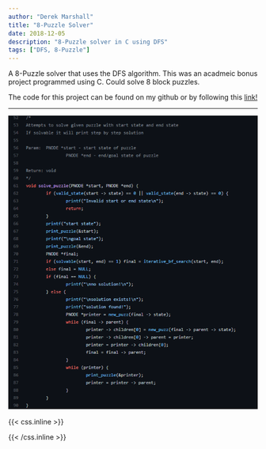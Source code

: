 ```yaml
---
author: "Derek Marshall"
title: "8-Puzzle Solver"
date: 2018-12-05
description: "8-Puzzle solver in C using DFS"
tags: ["DFS, 8-Puzzle"]
---
```


A 8-Puzzle solver that uses the DFS algorithm. This was an acadmeic bonus project programmed using C. Could solve 8 block puzzles.

<!--more-->

The code for this project can be found on my github or by following this [link!](https://github.com/DerekMarshall855/8PuzzleSolver)

---

!['8-Puzzle Solver'](./images/8_puzzle.png)


{{< css.inline >}}

<style>
.emojify {
	font-family: Apple Color Emoji, Segoe UI Emoji, NotoColorEmoji, Segoe UI Symbol, Android Emoji, EmojiSymbols;
	font-size: 2rem;
	vertical-align: middle;
}
@media screen and (max-width:650px) {
  .nowrap {
    display: block;
    margin: 25px 0;
  }
}
</style>

{{< /css.inline >}}